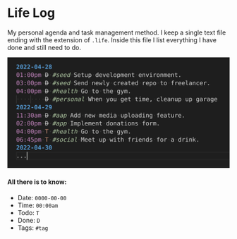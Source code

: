 # Life Log

My personal agenda and task management method. I keep a single text file ending 
with the extension of `.life`. Inside this file I list everything I have done 
and still need to do. 

![Life log file syntax example](https://raw.githubusercontent.com/VernonGrant/life-log/master/img/example.png)

#### All there is to know:

- Date: `0000-00-00`
- Time: `00:00am`
- Todo: `T`
- Done: `D`
- Tags: `#tag`